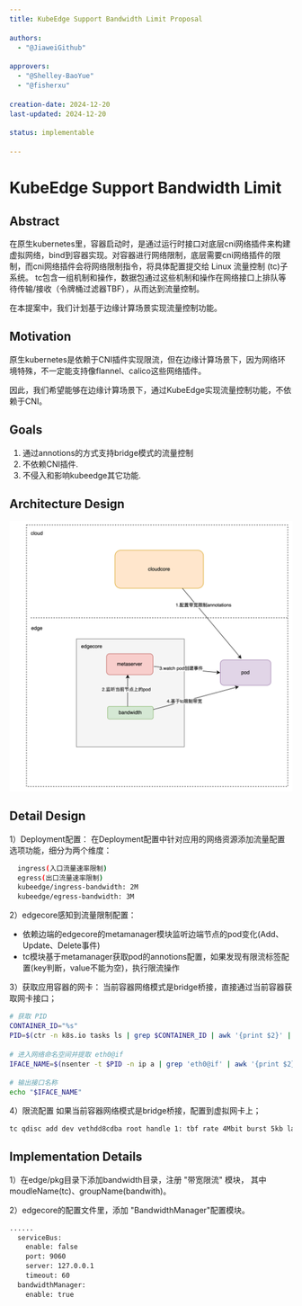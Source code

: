 ```yaml
---
title: KubeEdge Support Bandwidth Limit Proposal

authors:
  - "@JiaweiGithub"

approvers:
  - "@Shelley-BaoYue"
  - "@fisherxu"

creation-date: 2024-12-20
last-updated: 2024-12-20

status: implementable

---
```


# KubeEdge Support Bandwidth Limit

## Abstract





在原生kubernetes里，容器启动时，是通过运行时接口对底层cni网络插件来构建虚拟网络，bind到容器实现。对容器进行网络限制，底层需要cni网络插件的限制，而cni网络插件会将网络限制指令，将具体配置提交给 Linux 流量控制 (tc)子系统。
tc包含一组机制和操作，数据包通过这些机制和操作在网络接口上排队等待传输/接收（令牌桶过滤器TBF），从而达到流量控制。

在本提案中，我们计划基于边缘计算场景实现流量控制功能。

## Motivation

原生kubernetes是依赖于CNI插件实现限流，但在边缘计算场景下，因为网络环境特殊，不一定能支持像flannel、calico这些网络插件。

因此，我们希望能够在边缘计算场景下，通过KubeEdge实现流量控制功能，不依赖于CNI。



## Goals

1. 通过annotions的方式支持bridge模式的流量控制
2. 不依赖CNI插件.
3. 不侵入和影响kubeedge其它功能.


## Architecture Design

<img src="../images/bandwith/bandwith.png" alt="alt text"/>


## Detail Design

1）Deployment配置：
在Deployment配置中针对应用的网络资源添加流量配置选项功能，细分为两个维度：
``` sh
  ingress(入口流量速率限制)
  egress(出口流量速率限制)
  kubeedge/ingress-bandwidth: 2M
  kubeedge/egress-bandwidth: 3M
```

2）edgecore感知到流量限制配置：
- 依赖边端的edgecore的metamanager模块监听边端节点的pod变化(Add、Update、Delete事件)
- tc模块基于metamanager获取pod的annotions配置，如果发现有限流标签配置(key判断，value不能为空)，执行限流操作

3）获取应用容器的网卡：
当前容器网络模式是bridge桥接，直接通过当前容器获取网卡接口；
``` sh
# 获取 PID
CONTAINER_ID="%s"
PID=$(ctr -n k8s.io tasks ls | grep $CONTAINER_ID | awk '{print $2}' | tr -d '\n')

# 进入网络命名空间并提取 eth0@if
IFACE_NAME=$(nsenter -t $PID -n ip a | grep 'eth0@if' | awk '{print $2}' | tr -d '\n')

# 输出接口名称
echo "$IFACE_NAME"
```

4）限流配置
如果当前容器网络模式是bridge桥接，配置到虚拟网卡上；
``` sh
tc qdisc add dev vethdd8cdba root handle 1: tbf rate 4Mbit burst 5kb latency 5ms
```

## Implementation Details
1）在edge/pkg目录下添加bandwidth目录，注册 "带宽限流" 模块， 其中moudleName(tc)、groupName(bandwith)。

2）edgecore的配置文件里，添加 "BandwidthManager"配置模块。
``` sh
......
  serviceBus:
    enable: false
    port: 9060
    server: 127.0.0.1
    timeout: 60
  bandwidthManager:
    enable: true
```


